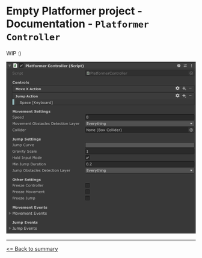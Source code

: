 # Empty Platformer project - Documentation - `Platformer Controller`

WIP :)

![`Platformer Controller` component inspector](./images/platformer-controller.png)

---

[<= Back to summary](./README.md)